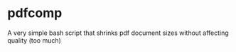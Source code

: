 # pdfcomp
A very simple bash script that shrinks pdf document sizes without affecting quality (too much)
